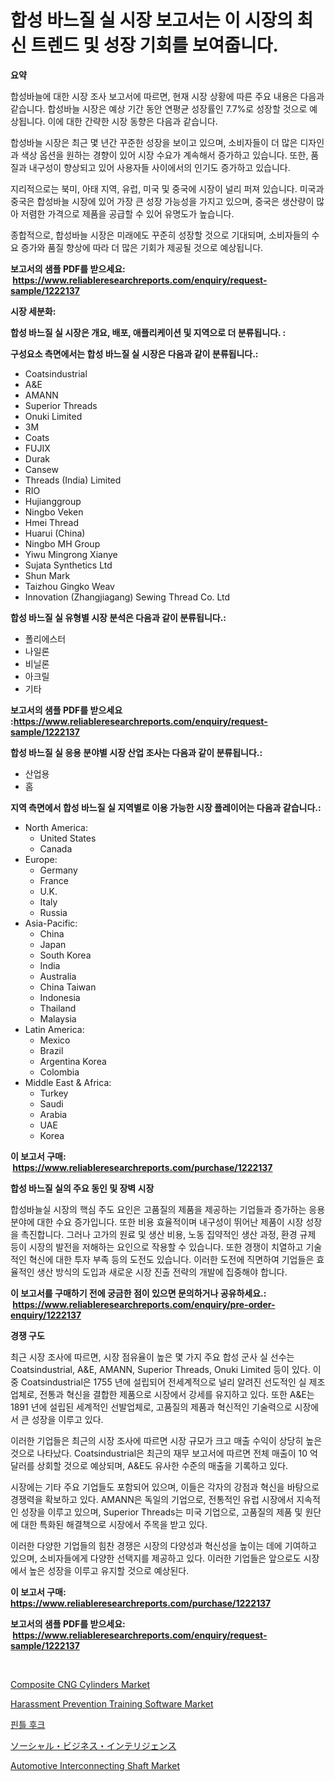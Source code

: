 <p><h1>합성 바느질 실 시장 보고서는 이 시장의 최신 트렌드 및 성장 기회를 보여줍니다.</h1></p><p><strong>요약</strong></p>
<p><p>합성바늘에 대한 시장 조사 보고서에 따르면, 현재 시장 상황에 따른 주요 내용은 다음과 같습니다. 합성바늘 시장은 예상 기간 동안 연평균 성장률인 7.7%로 성장할 것으로 예상됩니다. 이에 대한 간략한 시장 동향은 다음과 같습니다.</p><p>합성바늘 시장은 최근 몇 년간 꾸준한 성장을 보이고 있으며, 소비자들이 더 많은 디자인과 색상 옵션을 원하는 경향이 있어 시장 수요가 계속해서 증가하고 있습니다. 또한, 품질과 내구성이 향상되고 있어 사용자들 사이에서의 인기도 증가하고 있습니다.</p><p>지리적으로는 북미, 아태 지역, 유럽, 미국 및 중국에 시장이 널리 퍼져 있습니다. 미국과 중국은 합성바늘 시장에 있어 가장 큰 성장 가능성을 가지고 있으며, 중국은 생산량이 많아 저렴한 가격으로 제품을 공급할 수 있어 유명도가 높습니다.</p><p>종합적으로, 합성바늘 시장은 미래에도 꾸준히 성장할 것으로 기대되며, 소비자들의 수요 증가와 품질 향상에 따라 더 많은 기회가 제공될 것으로 예상됩니다.</p></p>
<p><strong>보고서의 샘플 PDF를 받으세요: &nbsp;<a href="https://www.reliableresearchreports.com/enquiry/request-sample/1222137">https://www.reliableresearchreports.com/enquiry/request-sample/1222137</a></strong></p>
<p><strong>시장 세분화:</strong></p>
<p><strong> 합성 바느질 실 시장은 개요, 배포, 애플리케이션 및 지역으로 더 분류됩니다. :</strong></p>
<p><strong>구성요소 측면에서는 합성 바느질 실 시장은 다음과 같이 분류됩니다.:</strong></p>
<p><ul><li>Coatsindustrial</li><li>A&E</li><li>AMANN</li><li>Superior Threads</li><li>Onuki Limited</li><li>3M</li><li>Coats</li><li>FUJIX</li><li>Durak</li><li>Cansew</li><li>Threads (India) Limited</li><li>RIO</li><li>Hujianggroup</li><li>Ningbo Veken</li><li>Hmei Thread</li><li>Huarui (China)</li><li>Ningbo MH Group</li><li>Yiwu Mingrong Xianye</li><li>Sujata Synthetics Ltd</li><li>Shun Mark</li><li>Taizhou Gingko Weav</li><li>Innovation (Zhangjiagang) Sewing Thread Co. Ltd</li></ul></p>
<p><strong> 합성 바느질 실 유형별 시장 분석은 다음과 같이 분류됩니다.:</strong></p>
<p><ul><li>폴리에스터</li><li>나일론</li><li>비닐론</li><li>아크릴</li><li>기타</li></ul></p>
<p><strong>보고서의 샘플 PDF를 받으세요 :<a href="https://www.reliableresearchreports.com/enquiry/request-sample/1222137">https://www.reliableresearchreports.com/enquiry/request-sample/1222137</a></strong></p>
<p><strong> 합성 바느질 실 응용 분야별 시장 산업 조사는 다음과 같이 분류됩니다.:</strong></p>
<p><ul><li>산업용</li><li>홈</li></ul></p>
<p><strong>지역 측면에서 합성 바느질 실 지역별로 이용 가능한 시장 플레이어는 다음과 같습니다.:</strong></p>
<p><ul>
    <li>
        North America:
        <ul>
            <li>United States</li>
            <li>Canada</li>
        </ul>
    </li>
    <li>
        Europe:
        <ul>
            <li>Germany</li>
            <li>France</li>
            <li>U.K.</li>
            <li>Italy</li>
            <li>Russia</li>
        </ul>
    </li>
    <li>
        Asia-Pacific:
        <ul>
            <li>China</li>
            <li>Japan</li>
            <li>South Korea</li>
            <li>India</li>
            <li>Australia</li>
            <li>China Taiwan</li>
            <li>Indonesia</li>
            <li>Thailand</li>
            <li>Malaysia</li>
        </ul>
    </li>
    <li>
        Latin America:
        <ul>
            <li>Mexico</li>
            <li>Brazil</li>
            <li>Argentina Korea</li>
            <li>Colombia</li>
        </ul>
    </li>
    <li>
        Middle East & Africa:
        <ul>
            <li>Turkey</li>
            <li>Saudi</li>
            <li>Arabia</li>
            <li>UAE</li>
            <li>Korea</li>
        </ul>
    </li>
    </ul></p>
<p><strong>이 보고서 구매: &nbsp;<a href="https://www.reliableresearchreports.com/purchase/1222137">https://www.reliableresearchreports.com/purchase/1222137</a></strong></p>
<p><strong>합성 바느질 실의 주요 동인 및 장벽 시장</strong></p>
<p><p>합성바늘실 시장의 핵심 주도 요인은 고품질의 제품을 제공하는 기업들과 증가하는 응용 분야에 대한 수요 증가입니다. 또한 비용 효율적이며 내구성이 뛰어난 제품이 시장 성장을 촉진합니다. 그러나 고가의 원료 및 생산 비용, 노동 집약적인 생산 과정, 환경 규제 등이 시장의 발전을 저해하는 요인으로 작용할 수 있습니다. 또한 경쟁이 치열하고 기술적인 혁신에 대한 투자 부족 등의 도전도 있습니다. 이러한 도전에 직면하여 기업들은 효율적인 생산 방식의 도입과 새로운 시장 진출 전략의 개발에 집중해야 합니다.</p></p>
<p><strong>이 보고서를 구매하기 전에 궁금한 점이 있으면 문의하거나 공유하세요.: &nbsp;<a href="https://www.reliableresearchreports.com/enquiry/pre-order-enquiry/1222137">https://www.reliableresearchreports.com/enquiry/pre-order-enquiry/1222137</a></strong></p>
<p><strong>경쟁 구도</strong></p>
<p><p>최근 시장 조사에 따르면, 시장 점유율이 높은 몇 가지 주요 합성 군사 실 선수는 Coatsindustrial, A&E, AMANN, Superior Threads, Onuki Limited 등이 있다. 이 중 Coatsindustrial은 1755 년에 설립되어 전세계적으로 널리 알려진 선도적인 실 제조업체로, 전통과 혁신을 결합한 제품으로 시장에서 강세를 유지하고 있다. 또한 A&E는 1891 년에 설립된 세계적인 선발업체로, 고품질의 제품과 혁신적인 기술력으로 시장에서 큰 성장을 이루고 있다.</p><p>이러한 기업들은 최근의 시장 조사에 따르면 시장 규모가 크고 매출 수익이 상당히 높은 것으로 나타났다. Coatsindustrial은 최근의 재무 보고서에 따르면 전체 매출이 10 억 달러를 상회할 것으로 예상되며, A&E도 유사한 수준의 매출을 기록하고 있다.</p><p>시장에는 기타 주요 기업들도 포함되어 있으며, 이들은 각자의 강점과 혁신을 바탕으로 경쟁력을 확보하고 있다. AMANN은 독일의 기업으로, 전통적인 유럽 시장에서 지속적인 성장을 이루고 있으며, Superior Threads는 미국 기업으로, 고품질의 제품 및 원단에 대한 특화된 해결책으로 시장에서 주목을 받고 있다.</p><p>이러한 다양한 기업들의 힘찬 경쟁은 시장의 다양성과 혁신성을 높이는 데에 기여하고 있으며, 소비자들에게 다양한 선택지를 제공하고 있다. 이러한 기업들은 앞으로도 시장에서 높은 성장을 이루고 유지할 것으로 예상된다.</p></p>
<p><strong>이 보고서 구매: &nbsp; <a href="https://www.reliableresearchreports.com/purchase/1222137">https://www.reliableresearchreports.com/purchase/1222137</a></strong></p>
<p><strong>보고서의 샘플 PDF를 받으세요: &nbsp;<a href="https://www.reliableresearchreports.com/enquiry/request-sample/1222137">https://www.reliableresearchreports.com/enquiry/request-sample/1222137</a></strong><strong></strong></p>
<p>&nbsp;</p>
<p><p><a href="https://five-trouble-98a.notion.site/Composite-CNG-Cylinders-Market-Provides-a-Comprehensive-Analysis-Including-a-Macro-Overview-of-the-M-f4fb301cea71472ea39db93447276e9f">Composite CNG Cylinders Market</a></p><p><a href="https://nifty-kite-d51.notion.site/Harassment-Prevention-Training-Software-Market-Centers-on-Aspects-such-as-Market-Growth-Market-Shar-47ccf5700bca448c90b573e05c786ff5">Harassment Prevention Training Software Market</a></p><p><a href="https://github.com/vseigx30c9a1j/Market-Research-Report-List-1/blob/main/9032730188921.md">핀틀 후크</a></p><p><a href="https://github.com/oafhukehf4709715/Market-Research-Report-List-1/blob/main/2290573189015.md">ソーシャル・ビジネス・インテリジェンス</a></p><p><a href="https://github.com/WillieWoodard/Market-Research-Report-List-3/blob/main/automotive-interconnecting-shaft-market.md">Automotive Interconnecting Shaft Market</a></p></p>